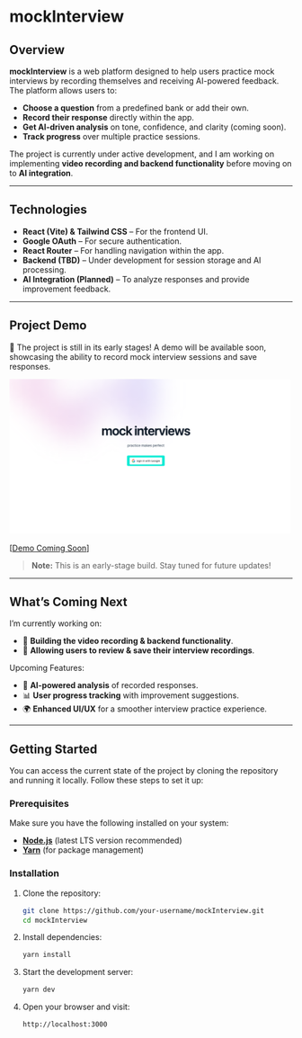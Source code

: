 # mockInterview  

## Overview  
**mockInterview** is a web platform designed to help users practice mock interviews by recording themselves and receiving AI-powered feedback. The platform allows users to:  
- **Choose a question** from a predefined bank or add their own.  
- **Record their response** directly within the app.  
- **Get AI-driven analysis** on tone, confidence, and clarity (coming soon).  
- **Track progress** over multiple practice sessions.  

The project is currently under active development, and I am working on implementing **video recording and backend functionality** before moving on to **AI integration**.  

---

## Technologies  
- **React (Vite) & Tailwind CSS** – For the frontend UI.  
- **Google OAuth** – For secure authentication.  
- **React Router** – For handling navigation within the app.  
- **Backend (TBD)** – Under development for session storage and AI processing.  
- **AI Integration (Planned)** – To analyze responses and provide improvement feedback.  

---

## Project Demo  

🚀 The project is still in its early stages! A demo will be available soon, showcasing the ability to record mock interview sessions and save responses.  

<img src="assets/open-page.png" alt="Open Page" width="500"/>

[[Demo Coming Soon](https://via.placeholder.com/800x400?text=Demo+Coming+Soon)]
> **Note:** This is an early-stage build. Stay tuned for future updates!  

---

## What’s Coming Next  

I’m currently working on:  
- 🎥 **Building the video recording & backend functionality**.  
- 🔄 **Allowing users to review & save their interview recordings**.  

Upcoming Features:  
- 🧠 **AI-powered analysis** of recorded responses.  
- 📊 **User progress tracking** with improvement suggestions.  
- 🌍 **Enhanced UI/UX** for a smoother interview practice experience.  

---

## Getting Started  

You can access the current state of the project by cloning the repository and running it locally. Follow these steps to set it up:  

### Prerequisites  
Make sure you have the following installed on your system:  
- **[Node.js](https://nodejs.org/)** (latest LTS version recommended)  
- **[Yarn](https://yarnpkg.com/)** (for package management)  

### Installation  

1. Clone the repository:  
   ```sh
   git clone https://github.com/your-username/mockInterview.git
   cd mockInterview
2. Install dependencies:
   ```sh
   yarn install
4. Start the development server:
   ```sh
   yarn dev
6. Open your browser and visit:
   ```sh
   http://localhost:3000

